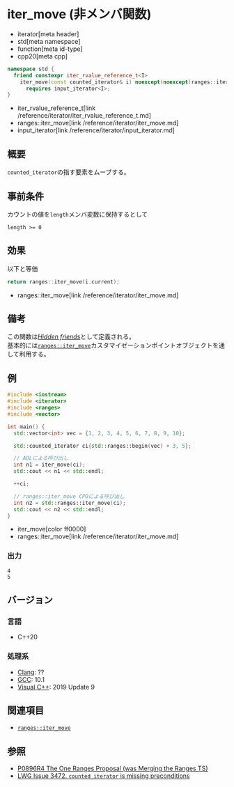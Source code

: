 # iter_move (非メンバ関数)
* iterator[meta header]
* std[meta namespace]
* function[meta id-type]
* cpp20[meta cpp]

```cpp
namespace std {
  friend constexpr iter_rvalue_reference_t<I>
    iter_move(const counted_iterator& i) noexcept(noexcept(ranges::iter_move(i.current)))
      requires input_iterator<I>;
}
```
* iter_rvalue_reference_t[link /reference/iterator/iter_rvalue_reference_t.md]
* ranges::iter_move[link /reference/iterator/iter_move.md]
* input_iterator[link /reference/iterator/input_iterator.md]

## 概要

`counted_iterator`の指す要素をムーブする。

## 事前条件

カウントの値を`length`メンバ変数に保持するとして

`length >= 0`

## 効果

以下と等価

```cpp
return ranges::iter_move(i.current);
```
* ranges::iter_move[link /reference/iterator/iter_move.md]

## 備考

この関数は[*Hidden friends*](/article/lib/hidden_friends.md)として定義される。  
基本的には[`ranges::iter_move`](/reference/iterator/iter_move.md)カスタマイゼーションポイントオブジェクトを通して利用する。

## 例
```cpp example
#include <iostream>
#include <iterator>
#include <ranges>
#include <vector>

int main() {
  std::vector<int> vec = {1, 2, 3, 4, 5, 6, 7, 8, 9, 10};

  std::counted_iterator ci{std::ranges::begin(vec) + 3, 5};

  // ADLによる呼び出し
  int n1 = iter_move(ci);
  std::cout << n1 << std::endl;

  ++ci;

  // ranges::iter_move CPOによる呼び出し
  int n2 = std::ranges::iter_move(ci);
  std::cout << n2 << std::endl;
}
```
* iter_move[color ff0000]
* ranges::iter_move[link /reference/iterator/iter_move.md]

### 出力
```
4
5
```

## バージョン
### 言語
- C++20

### 処理系
- [Clang](/implementation.md#clang): ??
- [GCC](/implementation.md#gcc): 10.1
- [Visual C++](/implementation.md#visual_cpp): 2019 Update 9

## 関連項目

- [`ranges::iter_move`](/reference/iterator/iter_move.md)

## 参照
- [P0896R4 The One Ranges Proposal (was Merging the Ranges TS)](http://www.open-std.org/jtc1/sc22/wg21/docs/papers/2018/p0896r4.pdf)
- [LWG Issue 3472. `counted_iterator` is missing preconditions](https://cplusplus.github.io/LWG/issue3472)
